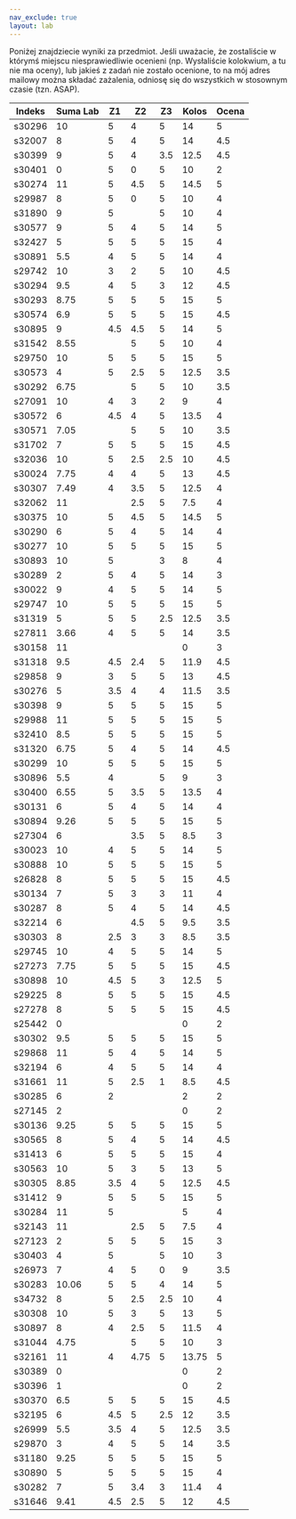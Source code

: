 ```yaml
---
nav_exclude: true
layout: lab
---
```


Poniżej znajdziecie wyniki za przedmiot. Jeśli uważacie, że zostaliście w którymś miejscu niesprawiedliwie ocenieni (np. Wysłaliście kolokwium, a tu nie ma oceny), lub jakieś z zadań nie zostało ocenione, to na mój adres mailowy można składać zażalenia, odniosę się do wszystkich w stosownym czasie (tzn. ASAP).

| Indeks | Suma Lab | Z1  | Z2   | Z3  | Kolos | Ocena |
| ------ | ----- | --- | ---- | --- | ----- | ----- |
| s30296 | 10    | 5   | 4    | 5   | 14    | 5     |
| s32007 | 8     | 5   | 4    | 5   | 14    | 4.5   |
| s30399 | 9     | 5   | 4    | 3.5 | 12.5  | 4.5   |
| s30401 | 0     | 5   | 0    | 5   | 10    | 2     |
| s30274 | 11    | 5   | 4.5  | 5   | 14.5  | 5     |
| s29987 | 8     | 5   | 0    | 5   | 10    | 4     |
| s31890 | 9     | 5   |      | 5   | 10    | 4     |
| s30577 | 9     | 5   | 4    | 5   | 14    | 5     |
| s32427 | 5     | 5   | 5    | 5   | 15    | 4     |
| s30891 | 5.5   | 4   | 5    | 5   | 14    | 4     |
| s29742 | 10    | 3   | 2    | 5   | 10    | 4.5   |
| s30294 | 9.5   | 4   | 5    | 3   | 12    | 4.5   |
| s30293 | 8.75  | 5   | 5    | 5   | 15    | 5     |
| s30574 | 6.9   | 5   | 5    | 5   | 15    | 4.5   |
| s30895 | 9     | 4.5 | 4.5  | 5   | 14    | 5     |
| s31542 | 8.55  |     | 5    | 5   | 10    | 4     |
| s29750 | 10    | 5   | 5    | 5   | 15    | 5     |
| s30573 | 4     | 5   | 2.5  | 5   | 12.5  | 3.5   |
| s30292 | 6.75  |     | 5    | 5   | 10    | 3.5   |
| s27091 | 10    | 4   | 3    | 2   | 9     | 4     |
| s30572 | 6     | 4.5 | 4    | 5   | 13.5  | 4     |
| s30571 | 7.05  |     | 5    | 5   | 10    | 3.5   |
| s31702 | 7     | 5   | 5    | 5   | 15    | 4.5   |
| s32036 | 10    | 5   | 2.5  | 2.5 | 10    | 4.5   |
| s30024 | 7.75  | 4   | 4    | 5   | 13    | 4.5   |
| s30307 | 7.49  | 4   | 3.5  | 5   | 12.5  | 4     |
| s32062 | 11    |     | 2.5  | 5   | 7.5   | 4     |
| s30375 | 10    | 5   | 4.5  | 5   | 14.5  | 5     |
| s30290 | 6     | 5   | 4    | 5   | 14    | 4     |
| s30277 | 10    | 5   | 5    | 5   | 15    | 5     |
| s30893 | 10    | 5   |      | 3   | 8     | 4     |
| s30289 | 2     | 5   | 4    | 5   | 14    | 3     |
| s30022 | 9     | 4   | 5    | 5   | 14    | 5     |
| s29747 | 10    | 5   | 5    | 5   | 15    | 5     |
| s31319 | 5     | 5   | 5    | 2.5 | 12.5  | 3.5   |
| s27811 | 3.66  | 4   | 5    | 5   | 14    | 3.5   |
| s30158 | 11    |     |      |     | 0     | 3     |
| s31318 | 9.5   | 4.5 | 2.4  | 5   | 11.9  | 4.5   |
| s29858 | 9     | 3   | 5    | 5   | 13    | 4.5   |
| s30276 | 5     | 3.5 | 4    | 4   | 11.5  | 3.5   |
| s30398 | 9     | 5   | 5    | 5   | 15    | 5     |
| s29988 | 11    | 5   | 5    | 5   | 15    | 5     |
| s32410 | 8.5   | 5   | 5    | 5   | 15    | 5     |
| s31320 | 6.75  | 5   | 4    | 5   | 14    | 4.5   |
| s30299 | 10    | 5   | 5    | 5   | 15    | 5     |
| s30896 | 5.5   | 4   |      | 5   | 9     | 3     |
| s30400 | 6.55  | 5   | 3.5  | 5   | 13.5  | 4     |
| s30131 | 6     | 5   | 4    | 5   | 14    | 4     |
| s30894 | 9.26  | 5   | 5    | 5   | 15    | 5     |
| s27304 | 6     |     | 3.5  | 5   | 8.5   | 3     |
| s30023 | 10    | 4   | 5    | 5   | 14    | 5     |
| s30888 | 10    | 5   | 5    | 5   | 15    | 5     |
| s26828 | 8     | 5   | 5    | 5   | 15    | 4.5   |
| s30134 | 7     | 5   | 3    | 3   | 11    | 4     |
| s30287 | 8     | 5   | 4    | 5   | 14    | 4.5   |
| s32214 | 6     |     | 4.5  | 5   | 9.5   | 3.5   |
| s30303 | 8     | 2.5 | 3    | 3   | 8.5   | 3.5   |
| s29745 | 10    | 4   | 5    | 5   | 14    | 5     |
| s27273 | 7.75  | 5   | 5    | 5   | 15    | 4.5   |
| s30898 | 10    | 4.5 | 5    | 3   | 12.5  | 5     |
| s29225 | 8     | 5   | 5    | 5   | 15    | 4.5   |
| s27278 | 8     | 5   | 5    | 5   | 15    | 4.5   |
| s25442 | 0     |     |      |     | 0     | 2     |
| s30302 | 9.5   | 5   | 5    | 5   | 15    | 5     |
| s29868 | 11    | 5   | 4    | 5   | 14    | 5     |
| s32194 | 6     | 4   | 5    | 5   | 14    | 4     |
| s31661 | 11    | 5   | 2.5  | 1   | 8.5   | 4.5   |
| s30285 | 6     | 2   |      |     | 2     | 2     |
| s27145 | 2     |     |      |     | 0     | 2     |
| s30136 | 9.25  | 5   | 5    | 5   | 15    | 5     |
| s30565 | 8     | 5   | 4    | 5   | 14    | 4.5   |
| s31413 | 6     | 5   | 5    | 5   | 15    | 4     |
| s30563 | 10    | 5   | 3    | 5   | 13    | 5     |
| s30305 | 8.85  | 3.5 | 4    | 5   | 12.5  | 4.5   |
| s31412 | 9     | 5   | 5    | 5   | 15    | 5     |
| s30284 | 11    | 5   |      |     | 5     | 4     |
| s32143 | 11    |     | 2.5  | 5   | 7.5   | 4     |
| s27123 | 2     | 5   | 5    | 5   | 15    | 3     |
| s30403 | 4     | 5   |      | 5   | 10    | 3     |
| s26973 | 7     | 4   | 5    | 0   | 9     | 3.5   |
| s30283 | 10.06 | 5   | 5    | 4   | 14    | 5     |
| s34732 | 8     | 5   | 2.5  | 2.5 | 10    | 4     |
| s30308 | 10    | 5   | 3    | 5   | 13    | 5     |
| s30897 | 8     | 4   | 2.5  | 5   | 11.5  | 4     |
| s31044 | 4.75  |     | 5    | 5   | 10    | 3     |
| s32161 | 11    | 4   | 4.75 | 5   | 13.75 | 5     |
| s30389 | 0     |     |      |     | 0     | 2     |
| s30396 | 1     |     |      |     | 0     | 2     |
| s30370 | 6.5   | 5   | 5    | 5   | 15    | 4.5   |
| s32195 | 6     | 4.5 | 5    | 2.5 | 12    | 3.5   |
| s26999 | 5.5   | 3.5 | 4    | 5   | 12.5  | 3.5   |
| s29870 | 3     | 4   | 5    | 5   | 14    | 3.5   |
| s31180 | 9.25  | 5   | 5    | 5   | 15    | 5     |
| s30890 | 5     | 5   | 5    | 5   | 15    | 4     |
| s30282 | 7     | 5   | 3.4  | 3   | 11.4  | 4     |
| s31646 | 9.41  | 4.5 | 2.5  | 5   | 12    | 4.5   |
